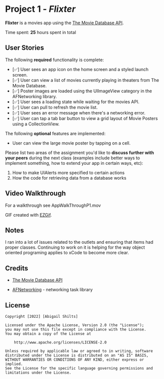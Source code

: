 # Project 1 - *Flixter*

**Flixter** is a movies app using the [The Movie Database API](http://docs.themoviedb.apiary.io/#).

Time spent: **25** hours spent in total

## User Stories

The following **required** functionality is complete:

- [✅] User sees an app icon on the home screen and a styled launch screen.
- [✅] User can view a list of movies currently playing in theaters from The Movie Database.
- [✅] Poster images are loaded using the UIImageView category in the AFNetworking library.
- [✅] User sees a loading state while waiting for the movies API.
- [✅] User can pull to refresh the movie list.
- [✅] User sees an error message when there's a networking error.
- [✅] User can tap a tab bar button to view a grid layout of Movie Posters using a CollectionView.

The following **optional** features are implemented:

- User can view the large movie poster by tapping on a cell.

Please list two areas of the assignment you'd like to **discuss further with your peers** during the next class (examples include better ways to implement something, how to extend your app in certain ways, etc):

1. How to make UIAlerts more specified to certain actions
2. How the code for retrieving data from a database works

## Video Walkthrough
For a walkthrough see AppWalkThroughP1.mov

GIF created with [EZGif](https://ezgif.com/video-to-gif).

## Notes

I ran into a lot of issues related to the outlets and ensuring that items had proper classes. 
Continuing to work on it is helping for the way object oriented programing applies to xCode 
to become more clear.

## Credits

- [The Movie Database API](https://www.themoviedb.org/) 

- [AFNetworking](https://github.com/AFNetworking/AFNetworking) - networking task library

## License

    Copyright [2022] [Abigail Shilts]

    Licensed under the Apache License, Version 2.0 (the "License");
    you may not use this file except in compliance with the License.
    You may obtain a copy of the License at

        http://www.apache.org/licenses/LICENSE-2.0

    Unless required by applicable law or agreed to in writing, software
    distributed under the License is distributed on an "AS IS" BASIS,
    WITHOUT WARRANTIES OR CONDITIONS OF ANY KIND, either express or implied.
    See the License for the specific language governing permissions and
    limitations under the License.
